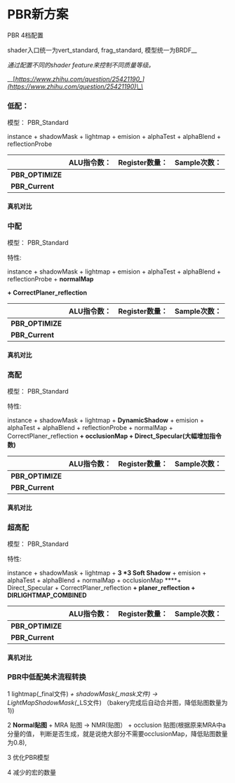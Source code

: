 # PBR新方案

PBR 4档配置

shader入口统一为vert_standard, frag\_standard, 模型统一为BRDF\__

_通过配置不同的shader feature来控制不同质量等级。_

\_\_[_https://www.zhihu.com/question/25421190_](https://www.zhihu.com/question/25421190)\_\_

### 低配：

模型： PBR\_Standard

instance + shadowMask + lightmap + emision + alphaTest + alphaBlend + reflectionProbe

|  | **ALU**指令数： | **Register**数量： | **Sample**次数： |
| :--- | :--- | :--- | :--- |
| **PBR\_OPTIMIZE** |  |  |  |
| **PBR\_Current** |  |  |  |

#### 真机对比



### 中配

模型： PBR\_Standard

特性:

instance + shadowMask + lightmap + emision + alphaTest + alphaBlend + reflectionProbe + **normalMap**

**+ CorrectPlaner\_reflection**

|  | **ALU**指令数： | **Register**数量： | **Sample**次数： |
| :--- | :--- | :--- | :--- |
| **PBR\_OPTIMIZE** |  |  |  |
| **PBR\_Current** |  |  |  |

#### 真机对比

### 高配

模型： PBR\_Standard

特性:

instance + shadowMask + lightmap  + **DynamicShadow** + emision + alphaTest + alphaBlend  + reflectionProbe + normalMap + CorrectPlaner\_reflection **+ occlusionMap + Direct\_Specular\(大幅增加指令数\)** 

|  | **ALU**指令数： | **Register**数量： | **Sample**次数： |
| :--- | :--- | :--- | :--- |
| **PBR\_OPTIMIZE** |  |  |  |
| **PBR\_Current** |  |  |  |

#### 真机对比

### 超高配

模型： PBR\_Standard

特性:

instance + shadowMask + lightmap  + **3 \*3 Soft Shadow**  + emision + alphaTest + alphaBlend + normalMap  + occlusionMap ****+ Direct\_Specular + CorrectPlaner\_reflection **+  planer\_reflection + DIRLIGHTMAP\_COMBINED**

|  | **ALU**指令数： | **Register**数量： | **Sample**次数： |
| :--- | :--- | :--- | :--- |
| **PBR\_OPTIMIZE** |  |  |  |
| **PBR\_Current** |  |  |  |

#### 真机对比

### PBR中低配美术流程转换

1 lightmap\(\_final文件\) _+ shadowMask\(\_mask文件\) -&gt; LightMapShadowMask\(_\_LS文件\) （bakery完成后自动合并图，降低贴图数量为1\)\)

2 **Normal贴图** + MRA 贴图 -&gt; NMR\(贴图） + occlusion 贴图\(根据原来MRA中a分量的值， 判断是否生成，就是说绝大部分不需要occlusionMap，降低贴图数量为0.8\),

3 优化PBR模型

4 减少的宏的数量







